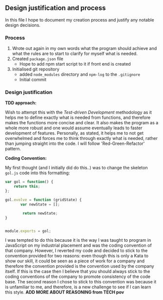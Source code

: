 ## Design justification and process

In this file I hope to document my creation process and justify any notable design decisions.

### Process

1. Wrote out again in my own words what the program should achieve and what the rules are to start to clarify for myself what is needed.
2. Created `package.json` file
    - Hope to add npm start script to it if front end is created
3. Initialised git repository
    - added `node_modules` directory and `npm-log` to the `.gitignore`
    - Initial commit

### Design justification

**TDD approach:**

Wish to attempt this with the _Test-driven Development_ methodology as it helps me to define exactly what is needed from functions, and therefore makes the functions more concise and clear. It also makes the program as a whole more robust and one would assume eventually leads to faster development of features. Personally, as stated, it helps me to not get overwhelmed and forces me to think through exactly what is needed, rather than jumping straight into the code. I will follow 'Red-Green-Refactor' pattern.

**Coding Convention:**

My first thought (and I initially did do this..) was to change the skeleton `gol.js` code into this formatting:

```javascript
var gol = function() {
    return this;
};

gol.evolve = function (gridState) {
       var newState = [];

        return newState;
}


module.exports = gol;
```
I was tempted to do this because it is the way I was taught to program in JavaScript on my industrial placement and was the coding convention of that company. However, I reverted my code and decided to stick to the convention provided for two reasons: even though this is only a Kata to show our skill, it could be seen as a piece of work for a company and therefore the convention provided is the convention used by the company itself. If this is the case then I believe that you should always stick to the coding conventions of the company to promote consistency of the code base. The second reason I chose to stick to this convention was because it is unfamiliar to me, and therefore, is a new challenge to see if I can learn this style. **ADD MORE ABOUT REASONING from TECH pov**
